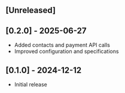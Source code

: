 ## [Unreleased]

## [0.2.0] - 2025-06-27

- Added contacts and payment API calls
- Improved configuration and specifications

## [0.1.0] - 2024-12-12

- Initial release
